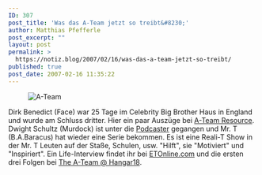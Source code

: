 ```yaml
---
ID: 307
post_title: 'Was das A-Team jetzt so treibt&#8230;'
author: Matthias Pfefferle
post_excerpt: ""
layout: post
permalink: >
  https://notiz.blog/2007/02/16/was-das-a-team-jetzt-so-treibt/
published: true
post_date: 2007-02-16 11:35:22
---
```

<!-- wp:image {"align":"right"} -->
<figure class="wp-block-image alignright"><img src="https://notiz.blog/wp-content/uploads/2007/02/ateam.jpg" alt="A-Team" /></figure>
<!-- /wp:image -->

<!-- wp:paragraph -->
<p>Dirk Benedict (Face) war 25 Tage im Celebrity Big Brother Haus in England und wurde am Schluss dritter. Hier ein paar Auszüge bei <a href="http://www.ateamresource.de/dirkbb.html">A-Team Resource</a>.<br/> Dwight Schultz (Murdock) ist unter die <a href="http://www.howlingmadradio.com/brigade/">Podcaster</a> gegangen und Mr. T (B.A.Baracus) hat wieder eine Serie bekommen. Es ist eine Reali-T Show in der Mr. T Leuten auf der Staße, Schulen, usw. "Hilft", sie "Motiviert" und "Inspiriert". Ein Life-Interview findet ihr bei <a href="http://www.etonline.com/tv/news/37350/">ETOnline.com</a> und die ersten drei Folgen bei <a href="http://www.a-team4u.com/web/modules.php?name=News&amp;file=article&amp;sid=94">The A-Team @ Hangar18</a>.</p>
<!-- /wp:paragraph -->